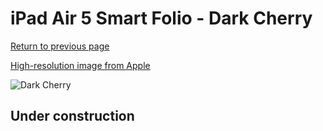 # iPad Air 5 Smart Folio - Dark Cherry

[Return to previous page](/ipad_pro2)

[High-resolution image from Apple](https://store.storeimages.cdn-apple.com/8756/as-images.apple.com/is/MNA43?wid=4500&hei=4500&fmt=png)

<div style="width: 512px"><img src="/almost_uncompressed/MNA43.webp" alt="Dark Cherry"></div>

## Under construction
